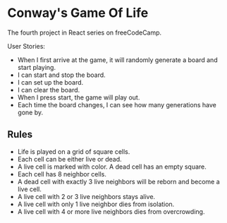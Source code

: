 # Conway's Game Of Life
The fourth project in React series on freeCodeCamp.

User Stories:
* When I first arrive at the game, it will randomly generate a board and start playing.
* I can start and stop the board.
* I can set up the board.
* I can clear the board.
* When I press start, the game will play out.
* Each time the board changes, I can see how many generations have gone by.

## Rules
* Life is played on a grid of square cells.
* Each cell can be either live or dead.
* A live cell is marked with color. A dead cell has an empty square.
* Each cell has 8 neighbor cells.
* A dead cell with exactly 3 live neighbors will be reborn and become a live cell.
* A live cell with 2 or 3 live neighbors stays alive.
* A live cell with only 1 live neighbor dies from isolation.
* A live cell with 4 or more live neighbors dies from overcrowding. 
